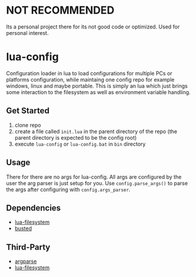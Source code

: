 # NOT RECOMMENDED

Its a personal project there for its not good code or optimized.
Used for personal interest.

# lua-config

Configuration loader in lua to load configurations for multiple PCs or platforms configuration, while maintaing one config repo for example windows, linux and maybe portable.
This is simply an lua which just brings some interaction to the filesystem as well as environment variable handling.

## Get Started

1. clone repo
2. create a file called `init.lua` in the parent directory of the repo (the parent directory is expected to be the config root)
3. execute `lua-config` or `lua-config.bat` in `bin` directory

## Usage

There for there are no args for lua-config.
All args are configured by the user the arg parser is just setup for you.
Use `config.parse_args()` to parse the args after configuring with `config.args_parser`.

## Dependencies

- [lua-filesystem](https://lunarmodules.github.io/luafilesystem)
- [busted](https://lunarmodules.github.io/busted)

## Third-Party

- [argparse](https://github.com/mpeterv/argparse)
- [lua-filesystem](https://lunarmodules.github.io/luafilesystem)
